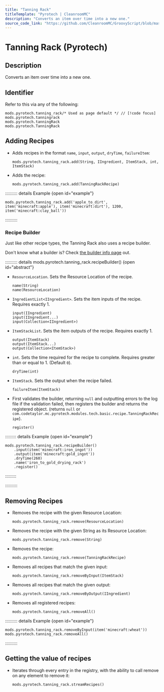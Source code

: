```yaml
---
title: "Tanning Rack"
titleTemplate: "Pyrotech | CleanroomMC"
description: "Converts an item over time into a new one."
source_code_link: "https://github.com/CleanroomMC/GroovyScript/blob/master/src/main/java/com/cleanroommc/groovyscript/compat/mods/pyrotech/TanningRack.java"
---
```


# Tanning Rack (Pyrotech)

## Description

Converts an item over time into a new one.

## Identifier

Refer to this via any of the following:

```groovy:no-line-numbers {1}
mods.pyrotech.tanning_rack/* Used as page default */ // [!code focus]
mods.pyrotech.tanningrack
mods.pyrotech.tanningRack
mods.pyrotech.TanningRack
```


## Adding Recipes

- Adds recipes in the format `name`, `input`, `output`, `dryTime`, `failureItem`:

    ```groovy:no-line-numbers
    mods.pyrotech.tanning_rack.add(String, IIngredient, ItemStack, int, ItemStack)
    ```

- Adds the recipe:

    ```groovy:no-line-numbers
    mods.pyrotech.tanning_rack.add(TanningRackRecipe)
    ```

:::::::::: details Example {open id="example"}
```groovy:no-line-numbers
mods.pyrotech.tanning_rack.add('apple_to_dirt', item('minecraft:apple'), item('minecraft:dirt'), 1200, item('minecraft:clay_ball'))
```

::::::::::

### Recipe Builder

Just like other recipe types, the Tanning Rack also uses a recipe builder.

Don't know what a builder is? Check [the builder info page](../../getting_started/builder.md) out.

:::::::::: details mods.pyrotech.tanning_rack.recipeBuilder() {open id="abstract"}
- `ResourceLocation`. Sets the Resource Location of the recipe.

    ```groovy:no-line-numbers
    name(String)
    name(ResourceLocation)
    ```

- `IngredientList<IIngredient>`. Sets the item inputs of the recipe. Requires exactly 1.

    ```groovy:no-line-numbers
    input(IIngredient)
    input(IIngredient...)
    input(Collection<IIngredient>)
    ```

- `ItemStackList`. Sets the item outputs of the recipe. Requires exactly 1.

    ```groovy:no-line-numbers
    output(ItemStack)
    output(ItemStack...)
    output(Collection<ItemStack>)
    ```

- `int`. Sets the time required for the recipe to complete. Requires greater than or equal to 1. (Default `0`).

    ```groovy:no-line-numbers
    dryTime(int)
    ```

- `ItemStack`. Sets the output when the recipe failed.

    ```groovy:no-line-numbers
    failureItem(ItemStack)
    ```

- First validates the builder, returning `null` and outputting errors to the log file if the validation failed, then registers the builder and returns the registered object. (returns `null` or `com.codetaylor.mc.pyrotech.modules.tech.basic.recipe.TanningRackRecipe`).

    ```groovy:no-line-numbers
    register()
    ```

::::::::: details Example {open id="example"}
```groovy:no-line-numbers
mods.pyrotech.tanning_rack.recipeBuilder()
    .input(item('minecraft:iron_ingot'))
    .output(item('minecraft:gold_ingot'))
    .dryTime(260)
    .name('iron_to_gold_drying_rack')
    .register()
```

:::::::::

::::::::::

## Removing Recipes

- Removes the recipe with the given Resource Location:

    ```groovy:no-line-numbers
    mods.pyrotech.tanning_rack.remove(ResourceLocation)
    ```

- Removes the recipe with the given String as its Resource Location:

    ```groovy:no-line-numbers
    mods.pyrotech.tanning_rack.remove(String)
    ```

- Removes the recipe:

    ```groovy:no-line-numbers
    mods.pyrotech.tanning_rack.remove(TanningRackRecipe)
    ```

- Removes all recipes that match the given input:

    ```groovy:no-line-numbers
    mods.pyrotech.tanning_rack.removeByInput(ItemStack)
    ```

- Removes all recipes that match the given output:

    ```groovy:no-line-numbers
    mods.pyrotech.tanning_rack.removeByOutput(IIngredient)
    ```

- Removes all registered recipes:

    ```groovy:no-line-numbers
    mods.pyrotech.tanning_rack.removeAll()
    ```

:::::::::: details Example {open id="example"}
```groovy:no-line-numbers
mods.pyrotech.tanning_rack.removeByInput(item('minecraft:wheat'))
mods.pyrotech.tanning_rack.removeAll()
```

::::::::::

## Getting the value of recipes

- Iterates through every entry in the registry, with the ability to call remove on any element to remove it:

    ```groovy:no-line-numbers
    mods.pyrotech.tanning_rack.streamRecipes()
    ```

